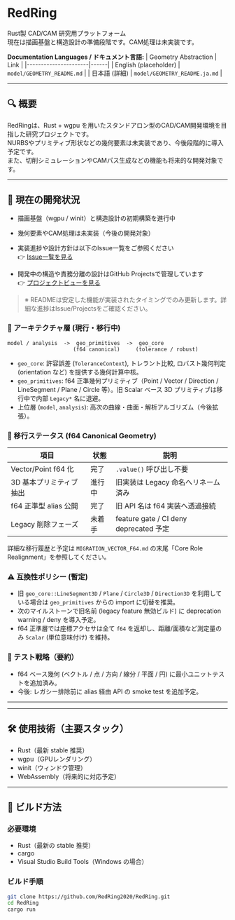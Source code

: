 # RedRing

Rust製 CAD/CAM 研究用プラットフォーム  
現在は描画基盤と構造設計の準備段階です。CAM処理は未実装です。

**Documentation Languages / ドキュメント言語:**
| Geometry Abstraction | Link |
|----------------------|------|
| English (placeholder) | `model/GEOMETRY_README.md` |
| 日本語 (詳細) | `model/GEOMETRY_README.ja.md` |

---

## 🔍 概要

RedRingは、Rust + wgpu を用いたスタンドアロン型のCAD/CAM開発環境を目指した研究プロジェクトです。  
NURBSやプリミティブ形状などの幾何要素は未実装であり、今後段階的に導入予定です。  
また、切削シミュレーションやCAMパス生成などの機能も将来的な開発対象です。

---

## 🚧 現在の開発状況

- 描画基盤（wgpu / winit）と構造設計の初期構築を進行中  
- 幾何要素やCAM処理は未実装（今後の開発対象）

- 実装進捗や設計方針は以下のIssue一覧をご参照ください  
  👉 [Issue一覧を見る](https://github.com/RedRing2020/RedRing/issues)

- 開発中の構造や責務分離の設計はGitHub Projectsで管理しています  
  👉 [プロジェクトビューを見る](https://github.com/RedRing2020/RedRing/projects)

> ※ READMEは安定した機能が実装されたタイミングでのみ更新します。詳細な進捗はIssue/Projectsをご確認ください。

### 🧱 アーキテクチャ層 (現行・移行中)

```
model / analysis  ->  geo_primitives  ->  geo_core
                     (f64 canonical)     (tolerance / robust)
```

- `geo_core`: 許容誤差 (`ToleranceContext`), トレラント比較, ロバスト幾何判定 (orientation など) を提供する幾何計算中核。
- `geo_primitives`: f64 正準幾何プリミティブ（Point / Vector / Direction / LineSegment / Plane / Circle 等）。旧 Scalar ベース 3D プリミティブは移行中で内部 `Legacy*` 名に退避。
- 上位層 (`model`, `analysis`): 高次の曲線・曲面・解析アルゴリズム（今後拡張）。

### 🔄 移行ステータス (f64 Canonical Geometry)
| 項目 | 状態 | 説明 |
|------|------|------|
| Vector/Point f64 化 | 完了 | `.value()` 呼び出し不要 |
| 3D 基本プリミティブ抽出 | 進行中 | 旧実装は Legacy 命名へリネーム済み |
| f64 正準型 alias 公開 | 完了 | 旧 API 名は f64 実装へ透過接続 |
| Legacy 削除フェーズ | 未着手 | feature gate / CI deny deprecated 予定 |

詳細な移行履歴と予定は `MIGRATION_VECTOR_F64.md` の末尾「Core Role Realignment」を参照してください。

### ⚠️ 互換性ポリシー (暫定)
- 旧 `geo_core::LineSegment3D` / `Plane` / `Circle3D` / `Direction3D` を利用している場合は `geo_primitives` からの import に切替を推奨。
- 次のマイルストーンで旧名前 (legacy feature 無効ビルド) に deprecation warning / deny を導入予定。
- f64 正準層では座標アクセサは全て `f64` を返却し、距離/面積など測定量のみ `Scalar` (単位意味付け) を維持。

### 🧪 テスト戦略（要約）
- f64 ベース幾何 (ベクトル / 点 / 方向 / 線分 / 平面 / 円) に最小ユニットテストを追加済み。
- 今後: レガシー排除前に alias 経由 API の smoke test を追加予定。

---

---

## 🛠️ 使用技術（主要スタック）

- Rust（最新 stable 推奨）
- wgpu（GPUレンダリング）
- winit（ウィンドウ管理）
- WebAssembly（将来的に対応予定）

---

## 🚀 ビルド方法

### 必要環境

- Rust（最新の stable 推奨）
- cargo
- Visual Studio Build Tools（Windows の場合）

### ビルド手順

```bash
git clone https://github.com/RedRing2020/RedRing.git
cd RedRing
cargo run
